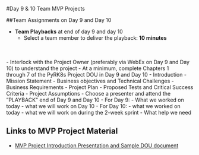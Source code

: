 #Day 9 & 10 Team MVP Projects 



##Team Assignments on Day 9 and Day 10

- **Team Playbacks** at end of day 9 and day 10
    - Select a team member to deliver the playback: **10 minutes**
</br>
</br>
- Interlock with the Project Owner (preferably via WebEx on Day 9 and Day 10) to understand the project
- At a minimum, complete Chapters 1 through 7 of the PyRK8s Project DOU in Day 9 and Day 10
    - Introduction
	- Mission Statement
    - Business objectives and Technical Challenges
    - Business Requirements
    - Project Plan
    - Proposed Tests and Critical Success Criteria
    - Project Assumptions
- Choose a presenter and attend the ”PLAYBACK" end of Day 9  and Day 10
    - For Day 9:
        - What we worked on today
	    - what we will work on Day 10
    - For Day 10:
	    - what we worked on today 
	    - what we will work on during the 2-week sprint
- What help we need
   
   

## **Links to MVP Project Material**

  - [MVP Project Introduction Presentation and Sample DOU document](https://ibm.box.com/v/MVP-Project-Material)
  
